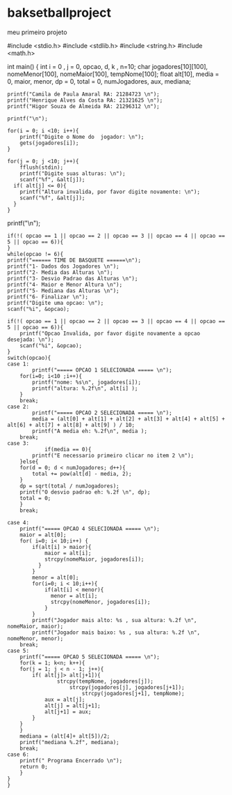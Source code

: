 # baksetballproject
meu primeiro projeto 

#include <stdio.h>
#include <stdlib.h>
#include <string.h>
#include <math.h>


int main()
{
    int i = 0 , j = 0, opcao, d, k , n=10;
    char jogadores[10][100], nomeMenor[100], nomeMaior[100], tempNome[100];
    float alt[10], media = 0, maior, menor, dp = 0, total = 0, numJogadores, aux, mediana;

    printf("Camila de Paula Amaral RA: 21284723 \n");
    printf("Henrique Alves da Costa RA: 21321625 \n");
    printf("Higor Souza de Almeida RA: 21296312 \n");

    printf("\n");

    for(i = 0; i <10; i++){
        printf("Digite o Nome do  jogador: \n");
        gets(jogadores[i]);
    }

    for(j = 0; j <10; j++){
        fflush(stdin);
        printf("Digite suas alturas: \n");
        scanf("%f", &alt[j]);
      if( alt[j] <= 0){
        printf("Altura invalida, por favor digite novamente: \n");
        scanf("%f", &alt[j]);
      }
    }

   printf("\n");

    if(!( opcao == 1 || opcao == 2 || opcao == 3 || opcao == 4 || opcao == 5 || opcao == 6)){
    }
    while(opcao != 6){
    printf("====== TIME DE BASQUETE ======\n");
    printf("1- Dados dos Jogadores \n");
    printf("2- Media das Alturas \n");
    printf("3- Desvio Padrao das Alturas \n");
    printf("4- Maior e Menor Altura \n");
    printf("5- Mediana das Alturas \n");
    printf("6- Finalizar \n");
    printf("Digite uma opcao: \n");
    scanf("%i", &opcao);

    if(!( opcao == 1 || opcao == 2 || opcao == 3 || opcao == 4 || opcao == 5 || opcao == 6)){
        printf("Opcao Invalida, por favor digite novamente a opcao desejada: \n");
        scanf("%i", &opcao);
    }
    switch(opcao){
    case 1:
            printf("===== OPCAO 1 SELECIONADA ===== \n");
        for(i=0; i<10 ;i++){
            printf("nome: %s\n", jogadores[i]);
            printf("altura: %.2f\n", alt[i] );
        }
        break;
    case 2:
            printf("===== OPCAO 2 SELECIONADA ===== \n");
            media = (alt[0] + alt[1] + alt[2] + alt[3] + alt[4] + alt[5] + alt[6] + alt[7] + alt[8] + alt[9] ) / 10;
            printf("A media eh: %.2f\n", media );
        break;
    case 3:
                if(media == 0){
            printf("E necessario primeiro clicar no item 2 \n");
        }else{
        for(d = 0; d < numJogadores; d++){
            total += pow(alt[d] - media, 2);
        }
        dp = sqrt(total / numJogadores);
        printf("O desvio padrao eh: %.2f \n", dp);
        total = 0;
        }
        break;

    case 4:
        printf("===== OPCAO 4 SELECIONADA ===== \n");
        maior = alt[0];
        for( i=0; i< 10;i++) {
            if(alt[i] > maior){
                maior = alt[i];
                strcpy(nomeMaior, jogadores[i]);
              }
            }
            menor = alt[0];
            for(i=0; i < 10;i++){
                if(alt[i] < menor){
                  menor = alt[i];
                  strcpy(nomeMenor, jogadores[i]);
                }
            }
            printf("Jogador mais alto: %s , sua altura: %.2f \n", nomeMaior, maior);
            printf("Jogador mais baixo: %s , sua altura: %.2f \n", nomeMenor, menor);
        break;
    case 5:
        printf("===== OPCAO 5 SELECIONADA ===== \n");
        for(k = 1; k<n; k++){
        for(j = 1; j < n - 1; j++){
            if( alt[j]> alt[j+1]){
                    strcpy(tempNome, jogadores[j]);
                        strcpy(jogadores[j], jogadores[j+1]);
                            strcpy(jogadores[j+1], tempNome);
                aux = alt[j];
                alt[j] = alt[j+1];
                alt[j+1] = aux;
            }
        }
        }
        mediana = (alt[4]+ alt[5])/2;
        printf("mediana %.2f", mediana);
        break;
    case 6:
        printf(" Programa Encerrado \n");
        return 0;
        }
    }
    }
